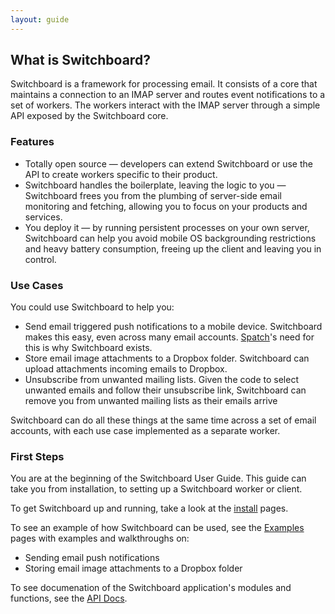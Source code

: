```yaml
---
layout: guide
---
```


## What is Switchboard?

Switchboard is a framework for processing email. It consists of a core that
maintains a connection to an IMAP server and routes event notifications to a
set of workers. The workers interact with the IMAP server through a simple API
exposed by the Switchboard core.

### Features

<ul class="bulletPoints1">
<li>
  Totally open source &mdash; developers can extend Switchboard or use
  the API to create workers specific to their product.
</li>
<li>
  Switchboard handles the boilerplate, leaving the logic to you
  &mdash; Switchboard frees you from the plumbing of server-side email
  monitoring and fetching, allowing you to focus on your products
  and services.
</li>
<li>
  You deploy it &mdash; by running persistent processes on your own server,
  Switchboard can help you avoid mobile OS backgrounding restrictions
  and heavy battery consumption, freeing up the client and leaving
  you in control.
</li>
</ul>

### Use Cases

You could use Switchboard to help you:

<ul class="bulletPoints1">
  <li>
    Send email triggered push notifications to a mobile device. Switchboard
    makes this easy, even across many email accounts.
    <a href="http://spatch.io">Spatch</a>'s need for this is why Switchboard exists.
  </li>

  <li>
    Store email image attachments to a Dropbox folder. Switchboard can
    upload attachments incoming emails to Dropbox.
  </li>

  <li>
    Unsubscribe from unwanted mailing lists. Given the code
    to select unwanted emails and follow their unsubscribe link,
    Switchboard can remove you from unwanted mailing lists as their
    emails arrive
  </li>
</ul>

Switchboard can do all these things at the same time across a set of
email accounts, with each use case implemented as a separate worker.

### First Steps

You are at the beginning of the Switchboard User Guide. This guide can
take you from installation, to setting up a Switchboard worker or
client.

To get Switchboard up and running, take a look at the
[install]({{site.baseurl}}/install) pages.

To see an example of how Switchboard can be used, see the
[Examples]({{site.baseurl}}/examples) pages with examples and
walkthroughs on:

<ul class="bulletPoints1">
  <li>Sending email push notifications</li>
  <li>Storing email image attachments to a Dropbox folder</li>
</ul>

To see documenation of the Switchboard application's modules and
functions, see the [API Docs]({{site.baseurl}}/doc).
